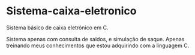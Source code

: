 # Sistema-caixa-eletronico
Sistema básico de caixa eletrônico em C.

Sistema apenas com consulta de saldos, e simulação de saque.
Apenas treinando meus conhecimentos que estou adquirindo com a linguagem C.
